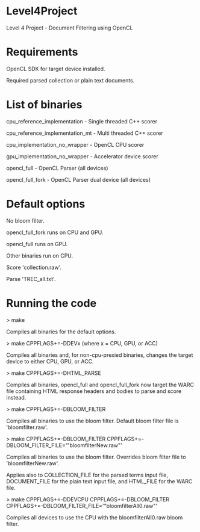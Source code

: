 Level4Project
=============

Level 4 Project - Document Filtering using OpenCL

Requirements
============

OpenCL SDK for target device installed.

Required parsed collection or plain text documents.

List of binaries
================

cpu_reference_implementation - Single threaded C++ scorer

cpu_reference_implementation_mt - Multi threaded C++ scorer

cpu_implementation_no_wrapper - OpenCL CPU scorer

gpu_implementation_no_wrapper - Accelerator device scorer

opencl_full - OpenCL Parser (all devices)

opencl_full_fork - OpenCL Parser dual device (all devices)

Default options
===============

No bloom filter.

opencl_full_fork runs on CPU and GPU.

opencl_full runs on GPU.

Other binaries run on CPU.

Score 'collection.raw'.

Parse 'TREC_all.txt'.

Running the code
================

\> make

Compiles all binaries for the default options.

\> make CPPFLAGS+=-DDEVx (where x = CPU, GPU, or ACC)

Compiles all binaries and, for non-cpu-prexied binaries, changes the target
device to either CPU, GPU, or ACC.

\> make CPPFLAGS+=-DHTML_PARSE

Compiles all binaries, opencl_full and opencl_full_fork now target the WARC
file containing HTML response headers and bodies to parse and score instead.

\> make CPPFLAGS+=-DBLOOM_FILTER

Compiles all binaries to use the bloom filter. Default bloom filter file is
'bloomfilter.raw'.

\> make CPPFLAGS+=-DBLOOM_FILTER
CPPFLAGS+=-DBLOOM_FILTER_FILE='\"bloomfilterNew.raw\"'

Compiles all binaries to use the bloom filter. Overrides bloom filter file to
'bloomfilterNew.raw'.

Applies also to COLLECTION_FILE for the parsed terms input file, DOCUMENT_FILE
for the plain text input file, and HTML_FILE for the WARC file.

\> make CPPFLAGS+=-DDEVCPU CPPFLAGS+=-DBLOOM_FILTER
CPPFLAGS+=-DBLOOM_FILTER_FILE='\"bloomfilterAll0.raw\"'

Compiles all devices to use the CPU with the bloomfilterAll0.raw bloom filter.
